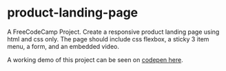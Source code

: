 # product-landing-page
A FreeCodeCamp Project. Create a responsive product landing page using html and css only. The page should include css flexbox, a sticky 3 item menu, a form, and an embedded video.

A working demo of this project can be seen on [codepen here](https://codepen.io/nickihastings/full/jRGboz).
